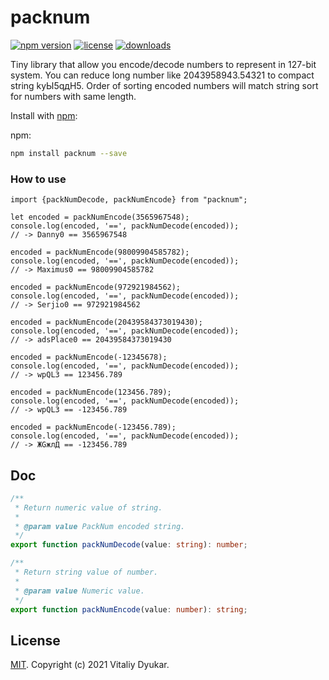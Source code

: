 packnum
===========

[![npm version][npm-image]][npm-url] [![license][license-image]][license-url] [![downloads][downloads-image]][downloads-url]

Tiny library that allow you encode/decode numbers to represent in 127-bit system.
You can reduce long number like 2043958943.54321 to compact string kyЫ5qдH5.
Order of sorting encoded numbers will match string sort for numbers with same length.

Install with [npm](https://www.npmjs.com/):

npm:
```sh
npm install packnum --save
```

### How to use
```tsx
import {packNumDecode, packNumEncode} from "packnum";

let encoded = packNumEncode(3565967548);
console.log(encoded, '==', packNumDecode(encoded));
// -> Danny0 == 3565967548

encoded = packNumEncode(98009904585782);
console.log(encoded, '==', packNumDecode(encoded));
// -> Maximus0 == 98009904585782

encoded = packNumEncode(972921984562);
console.log(encoded, '==', packNumDecode(encoded));
// -> Serjio0 == 972921984562

encoded = packNumEncode(20439584373019430);
console.log(encoded, '==', packNumDecode(encoded));
// -> adsPlace0 == 20439584373019430

encoded = packNumEncode(-12345678);
console.log(encoded, '==', packNumDecode(encoded));
// -> wрQL3 == 123456.789

encoded = packNumEncode(123456.789);
console.log(encoded, '==', packNumDecode(encoded));
// -> wрQL3 == -123456.789

encoded = packNumEncode(-123456.789);
console.log(encoded, '==', packNumDecode(encoded));
// -> ЖGжлД == -123456.789
```

## Doc
```ts
/**
 * Return numeric value of string.
 *
 * @param value PackNum encoded string.
 */
export function packNumDecode(value: string): number;

/**
 * Return string value of number.
 *
 * @param value Numeric value.
 */
export function packNumEncode(value: number): string;
```

## License

[MIT](LICENSE). Copyright (c) 2021 Vitaliy Dyukar.

[npm-image]: https://img.shields.io/npm/v/packnum.svg?style=flat-square
[npm-url]: https://npmjs.org/package/packnum
[license-image]: https://img.shields.io/npm/l/packnum.svg?style=flat-square
[license-url]: https://npmjs.org/package/packnum
[downloads-image]: http://img.shields.io/npm/dm/packnum.svg?style=flat-square
[downloads-url]: https://npmjs.org/package/packnum